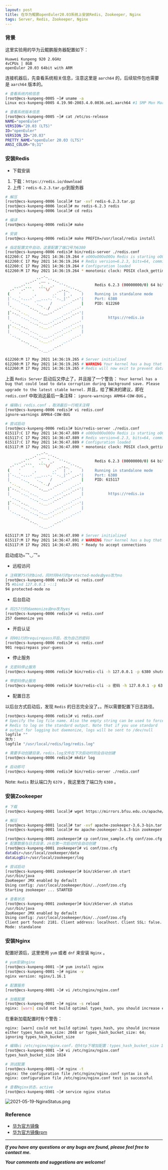 ```yaml
---
layout: post
title: 在华为鲲鹏openEuler20.03系统上安装Redis, Zookeeper, Nginx
tags: Server, Redis, Zookeeper, Nginx
---
```


### 背景

这里实验用的华为云鲲鹏服务器配置如下：

    Huawei Kunpeng 920 2.6GHz
    4vCPUs | 8GB
    openEuler 20.03 64bit with ARM

连接机器后，先查看系统相关信息，注意这里是 `aarch64` 的，后续软件包也需要是 `aarch64` 版本的。

``` bash
# 查看系统内核信息
[root@ecs-kunpeng-0005 ~]# uname -a
Linux ecs-kunpeng-0005 4.19.90-2003.4.0.0036.oe1.aarch64 #1 SMP Mon Mar 23 19:06:43 UTC 2020 aarch64 aarch64 aarch64 GNU/Linux

# 查看系统版本信息
[root@ecs-kunpeng-0005 ~]# cat /etc/os-release
NAME="openEuler"
VERSION="20.03 (LTS)"
ID="openEuler"
VERSION_ID="20.03"
PRETTY_NAME="openEuler 20.03 (LTS)"
ANSI_COLOR="0;31"
```

### 安装Redis

* 下载安装

1. 下载：`https://redis.io/download`
2. 上传：`redis-6.2.3.tar.gz`到服务器

``` bash
# 解压
[root@ecs-kunpeng-0006 local]# tar -xvf redis-6.2.3.tar.gz
[root@ecs-kunpeng-0006 local]# mv redis-6.2.3 redis
[root@ecs-kunpeng-0006 local]# cd redis

# 编译
[root@ecs-kunpeng-0006 redis]# make

# 安装
[root@ecs-kunpeng-0006 redis]# make PREFIX=/usr/local/redis install

# 指定配置文件自动，这里配置了端口号为6380
[root@ecs-kunpeng-0006 redis]# bin/redis-server ./redis.conf
612260:C 17 May 2021 14:36:19.264 # oO0OoO0OoO0Oo Redis is starting oO0OoO0OoO0Oo
612260:C 17 May 2021 14:36:19.264 # Redis version=6.2.3, bits=64, commit=00000000, modified=0, pid=612260, just started
612260:C 17 May 2021 14:36:19.264 # Configuration loaded
612260:M 17 May 2021 14:36:19.264 * monotonic clock: POSIX clock_gettime
                _._                                                  
           _.-``__ ''-._                                             
      _.-``    `.  `_.  ''-._           Redis 6.2.3 (00000000/0) 64 bit
  .-`` .-```.  ```\/    _.,_ ''-._                                  
 (    '      ,       .-`  | `,    )     Running in standalone mode
 |`-._`-...-` __...-.``-._|'` _.-'|     Port: 6380
 |    `-._   `._    /     _.-'    |     PID: 612260
  `-._    `-._  `-./  _.-'    _.-'                                   
 |`-._`-._    `-.__.-'    _.-'_.-'|                                  
 |    `-._`-._        _.-'_.-'    |           https://redis.io       
  `-._    `-._`-.__.-'_.-'    _.-'                                   
 |`-._`-._    `-.__.-'    _.-'_.-'|                                  
 |    `-._`-._        _.-'_.-'    |                                  
  `-._    `-._`-.__.-'_.-'    _.-'                                   
      `-._    `-.__.-'    _.-'                                       
          `-._        _.-'                                           
              `-.__.-'                                               

612260:M 17 May 2021 14:36:19.265 # Server initialized
612260:M 17 May 2021 14:36:19.265 # WARNING Your kernel has a bug that could lead to data corruption during background save. Please upgrade to the latest stable kernel.
612260:M 17 May 2021 14:36:19.265 # Redis will now exit to prevent data corruption. Note that it is possible to suppress this warning by setting the following config: ignore-warnings ARM64-COW-BUG
```

上面 `Redis Server` 启动后又停止了，并且报了一个警告： `Your kernel has a bug that could lead to data corruption during background save. Please upgrade to the latest stable kernel.` 并且，给了解决的建议，即在 `redis.conf` 中取消这最后一条注释： `ignore-warnings ARM64-COW-BUG` 。

``` bash
# 编辑vi redis.conf ，取消最后一行相关注释
[root@ecs-kunpeng-0006 redis]# vi redis.conf 
ignore-warnings ARM64-COW-BUG

# 尝试启动
[root@ecs-kunpeng-0006 redis]# bin/redis-server ./redis.conf
615117:C 17 May 2021 14:36:47.889 # oO0OoO0OoO0Oo Redis is starting oO0OoO0OoO0Oo
615117:C 17 May 2021 14:36:47.889 # Redis version=6.2.3, bits=64, commit=00000000, modified=0, pid=615117, just started
615117:C 17 May 2021 14:36:47.889 # Configuration loaded
615117:M 17 May 2021 14:36:47.890 * monotonic clock: POSIX clock_gettime
                _._                                                  
           _.-``__ ''-._                                             
      _.-``    `.  `_.  ''-._           Redis 6.2.3 (00000000/0) 64 bit
  .-`` .-```.  ```\/    _.,_ ''-._                                  
 (    '      ,       .-`  | `,    )     Running in standalone mode
 |`-._`-...-` __...-.``-._|'` _.-'|     Port: 6380
 |    `-._   `._    /     _.-'    |     PID: 615117
  `-._    `-._  `-./  _.-'    _.-'                                   
 |`-._`-._    `-.__.-'    _.-'_.-'|                                  
 |    `-._`-._        _.-'_.-'    |           https://redis.io       
  `-._    `-._`-.__.-'_.-'    _.-'                                   
 |`-._`-._    `-.__.-'    _.-'_.-'|                                  
 |    `-._`-._        _.-'_.-'    |                                  
  `-._    `-._`-.__.-'_.-'    _.-'                                   
      `-._    `-.__.-'    _.-'                                       
          `-._        _.-'                                           
              `-.__.-'                                               

615117:M 17 May 2021 14:36:47.890 # Server initialized
615117:M 17 May 2021 14:36:47.891 # WARNING Your kernel has a bug that could lead to data corruption during background save. Please upgrade to the latest stable kernel.
615117:M 17 May 2021 14:36:47.891 * Ready to accept connections
```

启动成功๑乛◡乛๑

* 远程访问

``` bash
# 注释第75行的bind，同时将94行的protected-mode由yes改为no
[root@ecs-kunpeng-0006 redis]# vi redis.conf
75 #bind 127.0.0.1 -::1
94 protected-mode no
```

* 后台启动

``` bash
# 将257行的daemonize由no改为yes
[root@ecs-kunpeng-0006 redis]# vi redis.conf
257 daemonize yes
```

* 开启认证

``` bash
# 将901行的requirepass开启，改为自己的密码
[root@ecs-kunpeng-0006 redis]# vi redis.conf
901 requirepass your-guess
```

* 停止服务

``` bash
# 无密码停止服务
[root@ecs-kunpeng-0006 redis]# bin/redis-cli -h 127.0.0.1 -p 6380 shutdown

# 带密码停止服务
[root@ecs-kunpeng-0006 redis]# bin/redis-cli -a 密码 -h 127.0.0.1 -p 6380 shutdown
```

* 配置日志

以后台方式启动后，发现 `Redis` 的日志完全没了。。所以需要配置下日志路径。

``` bash
[root@ecs-kunpeng-0006 redis]# vi redis.conf
# Specify the log file name. Also the empty string can be used to force
# Redis to log on the standard output. Note that if you use standard
# output for logging but daemonize, logs will be sent to /dev/null
logfile ""
改为：
logfile "/usr/local/redis/log/redis.log"

# 需要手动创建目录，redis.log文件在下次启动时则会自动创建
[root@ecs-kunpeng-0006 redis]# mkdir log

# 启动即可
[root@ecs-kunpeng-0006 redis]# bin/redis-server ./redis.conf
```

Note: `Redis` 默认端口为 `6379` ，我这里改了端口为 `6380` 。

### 安装Zookeeper

``` bash
# 下载
[root@ecs-kunpeng-0001 local]# wget https://mirrors.bfsu.edu.cn/apache/zookeeper/zookeeper-3.6.3/apache-zookeeper-3.6.3-bin.tar.gz

# 解压
[root@ecs-kunpeng-0001 local]# tar -xvf apache-zookeeper-3.6.3-bin.tar.gz
[root@ecs-kunpeng-0001 local]# mv apache-zookeeper-3.6.3-bin zookeeper

[root@ecs-kunpeng-0001 zookeeper]# cp conf/zoo_sample.cfg conf/zoo.cfg
# 配置数据与日志目录，zk在第一次启动时会自动创建
[root@ecs-kunpeng-0001 zookeeper]# vi conf/zoo.cfg 
dataDir=/usr/local/zookeeper/data
dataLogDir=/usr/local/zookeeper/log

# 尝试启动
[root@ecs-kunpeng-0001 zookeeper]# bin/zkServer.sh start
/usr/bin/java
ZooKeeper JMX enabled by default
Using config: /usr/local/zookeeper/bin/../conf/zoo.cfg
Starting zookeeper ... STARTED

# 查看状态
[root@ecs-kunpeng-0001 zookeeper]# bin/zkServer.sh status
/usr/bin/java
ZooKeeper JMX enabled by default
Using config: /usr/local/zookeeper/bin/../conf/zoo.cfg
Client port found: 2181. Client address: localhost. Client SSL: false.
Mode: standalone
```

### 安装Nginx

配置好源后，这里使用 `yum` 或者 `dnf` 来安装 `Nginx` 。

``` bash
# yum安装nginx
[root@ecs-kunpeng-0001 ~]# yum install nginx
[root@ecs-kunpeng-0001 ~]# nginx -v
nginx version: nginx/1.16.1

# 配置服务
[root@ecs-kunpeng-0001 ~]# vi /etc/nginx/nginx.conf

# 加载配置
[root@ecs-kunpeng-0001 ~]# nginx -s reload
nginx: [warn] could not build optimal types_hash, you should increase either types_hash_max_size: 2048 or types_hash_bucket_size: 64; ignoring types_hash_bucket_size
```

在重新加载配置时有个警告：

    nginx: [warn] could not build optimal types_hash, you should increase either types_hash_max_size: 2048 or types_hash_bucket_size: 64; ignoring types_hash_bucket_size

``` bash
# 编辑vi /etc/nginx/nginx.conf，在http下增加配置：types_hash_bucket_size 1024;
[root@ecs-kunpeng-0001 ~]# vi /etc/nginx/nginx.conf
types_hash_bucket_size 1024

# 测试配置
[root@ecs-kunpeng-0001 ~]# nginx -t
nginx: the configuration file /etc/nginx/nginx.conf syntax is ok
nginx: configuration file /etc/nginx/nginx.conf test is successful

# 查看Nginx状态，active
[root@ecs-kunpeng-0001 ~]# service nginx status
```

![2021-05-19-NginxStatus.png](https://github.com/heartsuit/heartsuit.github.io/raw/master/pictures/2021-05-19-NginxStatus.png)

### Reference

* [华为官方镜像](https://mirrors.huaweicloud.com/)
* [华为官方镜像rpm](https://mirrors.huaweicloud.com/openeuler/openEuler-20.03-LTS/everything/aarch64/Packages/)

---

***If you have any questions or any bugs are found, please feel free to contact me.***

***Your comments and suggestions are welcome!***
